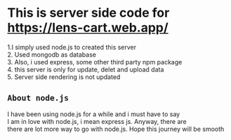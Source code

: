 # This is server side code for https://lens-cart.web.app/
1.I simply used node.js to created this server \
2. Used mongodb as database \
3. Also, i used express, some other third party npm package \
4. this server is only for update, delet and upload data\
5. Server side rendering is not updated

## `About node.js`
I have been using node.js for a while and i must have to say \
I am in love with node.js, i mean express js. Anyway, there are \
there are lot more way to go with node.js. Hope this journey will be smooth
